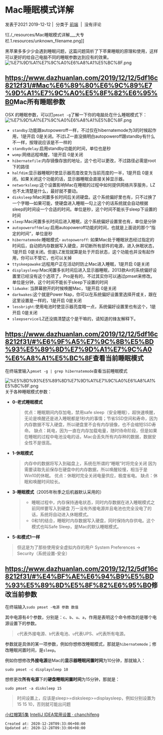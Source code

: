 
# Mac睡眠模式详解

发表于2021 2019-12-12 |  分类于 [前端](https://www.dazhuanlan.com/frontend/)  |  没有评论

![[./_resources/Mac睡眠模式详解___大专栏.1.resources/unknown_filename.png]]

黑苹果多多少少会遇到睡眠问题，这篇问题简析了下苹果睡眠的原理和使用，这样可以更好的给自己电脑不同的睡眠参数达到应有的效果。
![%E7%9D%A1%E7%9C%A0%E6%A8%A1%E5%BC%8F.png](https://tuchuang-1258561688.cos.ap-chengdu.myqcloud.com/%E7%9D%A1%E7%9C%A0%E6%A8%A1%E5%BC%8F.png)

## <https://www.dazhuanlan.com/2019/12/12/5df16c8212f31/#Mac%E6%89%80%E6%9C%89%E7%9D%A1%E7%9C%A0%E5%8F%82%E6%95%B0>Mac所有睡眠参数

OSX 的睡眠参数，可以打`pmset -g`了解一下你的电脑处在什么睡眠模式下：
![%E7%9D%A1%E7%9C%A0%E6%A8%A1%E5%BC%8F.png](https://tuchuang-1258561688.cos.ap-chengdu.myqcloud.com/%E7%9D%A1%E7%9C%A0%E6%A8%A1%E5%BC%8F.png)

*   `standby`:功能跟autopoweroff一样，不过仅在hibernatemode为3的时候起作用，1是开启 0是关闭。不过LZ一直没搞明白autopoweroff跟standby有什么不一样，按理说应该是不一样的
*   `standbydelay`:启用standby功能的时间，单位也是秒
*   `womp`:网络远程唤醒，1是开启 0是关闭
*   `hibernatefile`:内存镜像存放的地址，这个也可以更改，不过路径必需是root下的路径
*   `halfdim`:显示器睡眠时使显示器亮度改变为当前亮度的一半，1是开启 0是关闭。如果关闭这个功能的话，显示器睡眠会直接关掉显示器。
*   `networksleep`:这个设置影响Mac在睡眠的过程中如何提供网络共享服务，LZ也不太清楚是什么，最好就不要动。
*   `disksleep`:Mac闲置多长时间后关闭硬盘。这个系统偏好里也有，只不过换了一个字眼—如果可能，使硬盘进入睡眠—勾上这个的话系统就会自动根据sleep的时间设一个合适的时间。单位是秒，这个时间不能长于sleep下设置的时间
*   `sleep`:Mac闲置多长时间后进入睡眠，这个系统偏好设置里也有，单位是分钟
*   `autopoweroffdelay`:启用autopoweroff功能的时间，也就是上面说的那个“指定的时间”，单位是秒
*   `hibernatemode`:睡眠模式- `autopoweroff`: 如果Mac处于睡眠状态经过指定的时间后，自动把内存数据写入硬盘，并切断所有部件的电源，进入休眠状态，1是开启 0是关闭。但是LZ发现就算是处于开启状态，这个功能也并没有起作用，你可以不管它，也可以关掉
*   `ttyskeepawake`:远程用户正在活动时防止Mac进入睡眠，1是开启 0是关闭
*   `displaysleep`:Mac闲置多长时间后进入显示器睡眠，2013款Air的系统偏好设置里已经没有这个选项了，Pro是有的，不过其实你可以通过pmset来修改。单位是分钟，这个时间不能长于sleep下设置的时间
*   `lidwake`: 当屏幕掀开的时候唤醒Mac，1是开启 0是关闭
*   `darkwakes`:这个就是Power Nap，你可以在系统偏好设置里选择开或关，跟在这里设置是一样的，1是开启 0是关闭
*   `lessbright`:使用电池时使显示器亮度暗一点，系统偏好设置里也有这个，1是开启 0是关闭
*   `sleepservice`:LZ还没搞清楚这个是干嘛的，请知道的锋友解释下。

## <https://www.dazhuanlan.com/2019/12/12/5df16c8212f31/#%E6%9F%A5%E7%9C%8B%E5%BD%93%E5%89%8D%E7%9D%A1%E7%9C%A0%E6%A8%A1%E5%BC%8F>查看当前睡眠模式

在终端里输入`pmset -g | grep hibernatemode`查看当前睡眠模式

![%E5%BD%93%E5%89%8D%E7%9D%A1%E7%9C%A0%E6%A8%A1%E5%BC%8F.png](https://tuchuang-1258561688.cos.ap-chengdu.myqcloud.com/%E5%BD%93%E5%89%8D%E7%9D%A1%E7%9C%A0%E6%A8%A1%E5%BC%8F.png)
关于各种睡眠模式参数：

*   **0-老式睡眠模式**
    
    > 优点：睡眠期间内存加电，禁用safe sleep（安全睡眠），超快速唤醒，无论是唤醒还是进入睡眠都是1秒内的事情；节省SSD空间和寿命，因为内存数据不写入硬盘，所以硬盘里不会有内存镜像，也不会缩短SSD寿命。
    > 缺点：耗电，因为一直在内存加载电量，随时待命阶段，但是如果在睡眠的过程中电池没电的话，Mac会丢失所有内存种的数据，数据安全性不是很高。
    
*   **1-休眠模式**
    
    > 内存中的数据将写入到磁盘上，系统在所谓的“睡眠”时将完全关闭
    > 因为需要读取先前保存在硬盘中的内存数据，所以唤醒较慢，相当于是Win10的休眠。
    > 优点：休眠时完全关闭电量供应，极度省电。
    > 缺点：休眠和唤醒时间较长。
    
*   **3-睡眠模式**（2005年秋季之后机器默认采用的）
    
    > *   睡眠过程中，内存保持通电状态，同时内存数据在进入睡眠模式之前同样要写入到硬盘
    >     万一没有外接电源并且电池也完全没电了的话，系统将自动进入休眠模式。
    > *   0和1的结合，睡眠时内存数据写入硬盘，同时保持内存供电。这个模式也叫Safe Sleep，是Mac的默认睡眠模式。
    
*   **5-和模式1一样**
    

> 但这是为了那些使用安全虚拟内存的用户 System Preferences -> Security（系统设置-安全）

## <https://www.dazhuanlan.com/2019/12/12/5df16c8212f31/#%E4%BF%AE%E6%94%B9%E5%BD%93%E5%89%8D%E5%8F%82%E6%95%B0>修改当前参数

在终端输入`sudo pmset -电源 参数 数值`

其中电源有4个参数，分别是：`c`、`b`、`u`、`a`，作用是表明这个命令修改的是哪个电源设置下的参数。

> `c`代表外接电源、`b`代表电池、`u`代表UPS、`a`代表所有电源。

参数就是具体的某一项参数，例如你想修改睡眠模式，那就是`hibernatemode`；修改睡眠闲置时间，是`sleep`。

例如你想修改**外接电源**是Mac的**显示器睡眠闲置时间**为10分钟，那就输入：

`sudo pmset -c displaysleep 10`

想修更改**所有电源**下的**硬盘睡眠闲置时间**为15分钟，那就是：

`sudo pmset -a disksleep 15`

> 时间设置上，应该是sleep>=disksleep>=displaysleep，例如分别设置为15 15 10，否则就可能出问题

[小红帽第5集](https://www.dazhuanlan.com/2019/12/12/5df16c860a477/)
[IntelliJ IDEA常用设置 · chanchifeng](https://www.dazhuanlan.com/2019/12/12/5df16c7e188e5/)

    Created at: 2020-12-28T09:33:06+08:00
    Updated at: 2020-12-28T09:33:06+08:00

